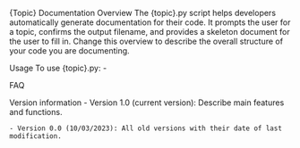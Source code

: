 {Topic} Documentation
Overview
The {topic}.py script helps developers automatically generate documentation for their code. It prompts the user for a topic, confirms the output filename, and provides a skeleton document for the user to fill in.
Change this overview to describe the overall structure of your code you are documenting.


Usage
To use {topic}.py:
    -



FAQ


Version information
    - Version 1.0 (current version):  Describe main features and functions.

    - Version 0.0 (10/03/2023): All old versions with their date of last modification.
